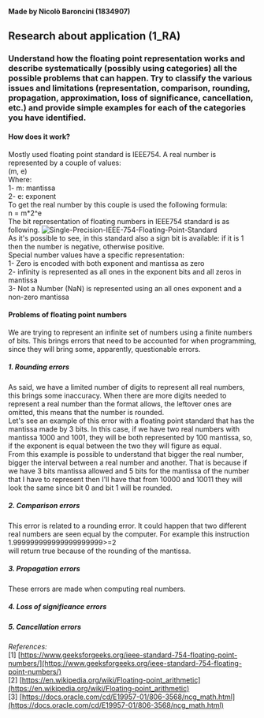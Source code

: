 **Made by Nicolò Baroncini (1834907)**

## Research about application (1_RA)
### Understand how the floating point representation works and describe systematically (possibly using categories) all the possible problems that can happen. Try to classify the various issues and limitations (representation, comparison, rounding, propagation, approximation, loss of significance, cancellation, etc.) and provide simple examples for each of the categories you have identified.

#### How does it work?
Mostly used floating point standard is IEEE754. A real number is represented by a couple of values: \
(m, e) \
Where: \
1- m: mantissa \
2- e: exponent \
To get the real number by this couple is used the following formula: \
n = m*2^e \
The bit representation of floating numbers in IEEE754 standard is as following.
![Single-Precision-IEEE-754-Floating-Point-Standard](https://user-images.githubusercontent.com/78324346/135763086-01f79db7-b86b-489c-9d6c-614fab795b82.jpg) \
As it's possible to see, in this standard also a sign bit is available: if it is 1 then the number is negative, otherwise positive.\
Special number values have a specific representation:\
1- Zero is encoded with both exponent and mantissa as zero \
2- infinity is represented as all ones in the exponent bits and all zeros in mantissa \
3- Not a Number (NaN) is represented using an all ones exponent and a non-zero mantissa

#### Problems of floating point numbers
We are trying to represent an infinite set of numbers using a finite numbers of bits. This brings errors that need to be accounted for when programming, since they will bring some, apparently, questionable errors.
##### 1. Rounding errors
As said, we have a limited number of digits to represent all real numbers, this brings some inaccuracy. When there are more digits needed to represent a real number than the format allows, the leftover ones are omitted, this means that the number is rounded.\
Let's see an example of this error with a floating point standard that has the mantissa made by 3 bits. In this case, if we have two real numbers with mantissa 1000 and 1001, they will be both represented by 100 mantissa, so, if the exponent is equal between the two they will figure as equal. \
From this example is possible to understand that bigger the real number, bigger the interval between a real number and another. That is because if we have 3 bits mantissa allowed and 5 bits for the mantissa of the number that I have to represent then I'll have that from 10000 and 10011 they will look the same since bit 0 and bit 1 will be rounded.
##### 2. Comparison errors
This error is related to a rounding error. It could happen that two different real numbers are seen equal by the computer.
For example this instruction\
1.999999999999999999999>=2\
will return true because of the rounding of the mantissa.

##### 3. Propagation errors
These errors are made when computing real numbers.

##### 4. Loss of significance errors

##### 5. Cancellation errors
*References:* \
[1] [https://www.geeksforgeeks.org/ieee-standard-754-floating-point-numbers/](https://www.geeksforgeeks.org/ieee-standard-754-floating-point-numbers/) \
[2] [https://en.wikipedia.org/wiki/Floating-point_arithmetic](https://en.wikipedia.org/wiki/Floating-point_arithmetic) \
[3] [https://docs.oracle.com/cd/E19957-01/806-3568/ncg_math.html](https://docs.oracle.com/cd/E19957-01/806-3568/ncg_math.html) 
